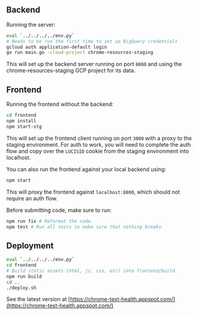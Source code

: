 ## Backend

Running the server:

```sh
eval `../../../../env.py`
# Needs to be run the first time to set up BigQuery credentials
gcloud auth application-default login
go run main.go -cloud-project chrome-resources-staging
```

This will set up the backend server running on port `8800` and using the
chrome-resources-staging GCP project for its data.

## Frontend

Running the frontend without the backend:

```sh
cd frontend
npm install
npm start-stg
```

This will set up the frontend client running on port `3000` with a proxy to the
staging environment. For auth to work, you will need to complete the auth flow
and copy over the `LUCISID` cookie from the staging environment into localhost.

You can also run the frontend against your local backend using:

```sh
npm start
```

This will proxy the frontend against `localhost:8800`, which should not require
an auth flow.

Before submitting code, make sure to run:

```sh
npm run fix # Reformat the code.
npm test # Run all tests to make sure that nothing breaks.
```

## Deployment

```sh
eval `../../../../env.py`
cd frontend
# Build static assets (html, js, css, etc) into frontend/build
npm run build
cd ..
./deploy.sh
```

See the latest version at [https://chrome-test-health.appspot.com/](https://chrome-test-health.appspot.com/)
